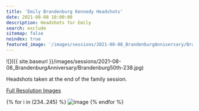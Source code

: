 ```yaml
---
title: 'Emily Brandenburg Kennedy Headshots'
date: 2021-08-08 10:00:00
description: Headshots for Emily
search: exclude
sitemap: false
noindex: true
featured_image: '/images/sessions/2021-08-08_BrandenburgAnniversary/Brandenburg50th-238.jpg'
---
```


![]({{ site.baseurl }}/images/sessions/2021-08-08_BrandenburgAnniversary/Brandenburg50th-238.jpg)

Headshots taken at the end of the family session.

<a href="https://www.amazon.com/photos/shared/h4x3ObdLTwSluTUcyhk_sQ.dBK-6olLWNlZr2-hZ5OjfH" download>Full Resolution Images</a>

<div class="gallery" data-columns="3">
{% for i in (234..245) %}
    <img src="{{ site.baseurl }}/images/sessions/2021-08-08_BrandenburgAnniversary/Brandenburg50th-{{ i }}.jpg" alt="image" />
{% endfor %}
</div>